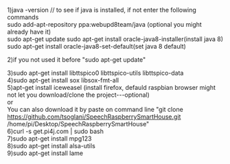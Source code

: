
1)java -version // to see if java is installed, if not enter the following commands<br>
  sudo add-apt-repository ppa:webupd8team/java (optional you might already have it)</br>
   sudo apt-get update
 sudo apt-get install oracle-java8-installer(install java 8)</br>
 sudo apt-get install oracle-java8-set-default(set java 8 default) </br>
 
2)if you not used it before  "sudo apt-get update" </br>

3)sudo apt-get install libttspico0 libttspico-utils libttspico-data<br>
4)sudo apt-get install sox libsox-fmt-all </br>
5)apt-get install iceweasel (install firefox, defauld raspbian browser might not let you download/clone the project---optional) </br>
or</br>
 You can also download it by paste on command line "git clone https://github.com/tsoglani/SpeechRaspberrySmartHouse.git /home/pi/Desktop/SpeechRaspberrySmartHouse"
 <br>
6)curl -s get.pi4j.com | sudo bash</br>
7)sudo apt-get install mpg123</br>
8)sudo apt-get install alsa-utils</br>
9)sudo apt-get install lame</br>

